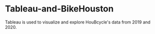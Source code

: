 # Tableau-and-BikeHouston
Tableau is used to visualize and explore HouBcycle's data from 2019 and 2020.
